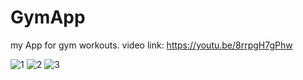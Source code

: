# GymApp
my App for gym workouts.
 video link:
 https://youtu.be/8rrpgH7gPhw
 
 ![1](https://user-images.githubusercontent.com/101586426/171482119-08b3fc0c-2918-4bd0-a4b2-5659076602ba.png)
![2](https://user-images.githubusercontent.com/101586426/171482126-1e397a07-a189-4a7e-83ff-80e3a3280968.png)
![3](https://user-images.githubusercontent.com/101586426/171482138-3767a286-4617-4ccc-9f20-f42ef104547c.png)
